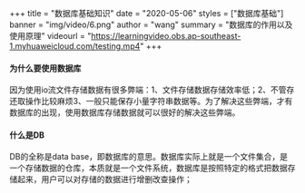 +++
title = "数据库基础知识"
date = "2020-05-06"
styles = ["数据库基础"]
banner = "img/video/6.png"
author = "wang"
summary = "数据库的作用以及使用原理"
videourl = "https://learningvideo.obs.ap-southeast-1.myhuaweicloud.com/testing.mp4"
+++

#### 为什么要使用数据库

因为使用io流文件存储数据有很多弊端：1、文件存储数据存储效率低；2、不管存还取操作比较麻烦3、一般只能保存小量字符串数据等。为了解决这些弊端，才有数据库的出现，使用数据库存储数据就可以很好的解决这些弊端。

#### 什么是DB

DB的全称是data base，即数据库的意思。数据库实际上就是一个文件集合，是一个存储数据的仓库，本质就是一个文件系统，数据库是按照特定的格式把数据存储起来，用户可以对存储的数据进行增删改查操作；